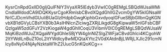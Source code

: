 KysrCnRpdGxlID0gIjQuIFNlY3VyaXR5IEdyb3VwIC0gREMgLSBQdWJsaWMiCndlaWdodCA9IDQKKysrCgoKRmlsbCBvdXQgdGhlIGZvcm0gYW5kIGNsaWNrICJDcmVhdGUuIiBUaGlzIHdpbGwgKiphbGxvdyoqIGFueSBjbGllbnQgKGNvbXB1dGVyLCBsYXB0b3AsIHNlcnZlciwgZXRjLikgdG8gKipwaW5nIGFsbCBFQzIgaW5zdGFuY2VzKiogaW4gdGhlICoqU3VibmV0IC0gREMgLSBQdWJsaWMqKiBzdWJuZXQgaWYgdGhleSBjYW4gInNlZSIgZWFjaCBvdGhlci4KCgohW2ltYWdlLnBuZ10oL2ltYWdlcy8wMDQtaXYtc2V0dXAtdnBjLWRjLXJlc291cmNlcy8xNy04NjAyNzktaW1hZ2UucG5nKQoKCg==